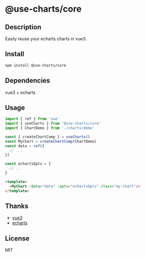 # @use-charts/core

## Description

Easily reuse your echarts charts in vue3.

## Install

```bash
npm install @use-charts/core
```

<!-- 依赖vue3和echarts -->
## Dependencies

vue3 + echarts

## Usage

```ts
import { ref } from 'vue'
import { useCharts } from '@use-charts/core'
import { ChartDemo } from './charts/demo'

const { createChartComp } = useCharts()
const MyChart = createChartComp(ChartDemo)
const data = ref({
  // ...
})

const echartsOpts = {
  // ...
}
```
```html
<template>
  <MyChart :data="data" :opts="echartsOpts" class="my-chart"/>
</template>
```

## Thanks
- [vue3](https://github.com/vuejs/core)
- [echarts](https://github.com/apache/echarts)

## License

MIT
